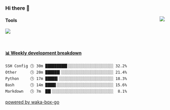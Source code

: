 ### Hi there 👋
<a href="#">
  <img align="right" src="https://github-readme-stats.vercel.app/api?username=LKRCharon&show_icons=true&locale=cn" />
</a> 

#### Tools

[![](https://img.shields.io/badge/IDE-Visual%20Studio%20Code-blue?style=flat-square&logo=Visual-Studio-Code)](https://code.visualstudio.com/)

<br>

<!-- waka-box start -->
#### <a href="https://gist.github.com/dca6b3b1c8850dcd3c418823b9bee73b" target="_blank">📊 Weekly development breakdown</a>
```text
SSH Config 🕓 30m █████████▋░░░░░░░░░░░░░░░░░░░░ 32.2%
Other      🕓 20m ██████▍░░░░░░░░░░░░░░░░░░░░░░░ 21.4%
Python     🕓 17m █████▍░░░░░░░░░░░░░░░░░░░░░░░░ 18.3%
Bash       🕓 14m ████▋░░░░░░░░░░░░░░░░░░░░░░░░░ 15.6%
Markdown   🕓 7m  ██▍░░░░░░░░░░░░░░░░░░░░░░░░░░░  8.1%
```
<!-- Powered by https://github.com/YouEclipse/waka-box-go . -->
<!-- waka-box end -->
[powered by waka-box-go](https://github.com/YouEclipse/waka-box-go)

<!-- **LKRCharon/LKRCharon** is a ✨ _special_ ✨ repository because its `README.md` (this file) appears on your GitHub profile.

Here are some ideas to get you started:

- 🔭 I’m currently working on ...
- 🌱 I’m currently learning ...
- 👯 I’m looking to collaborate on ...
- 🤔 I’m looking for help with ...
- 💬 Ask me about ...
- 📫 How to reach me: ...
- 😄 Pronouns: ...
- ⚡ Fun fact: ... -->
